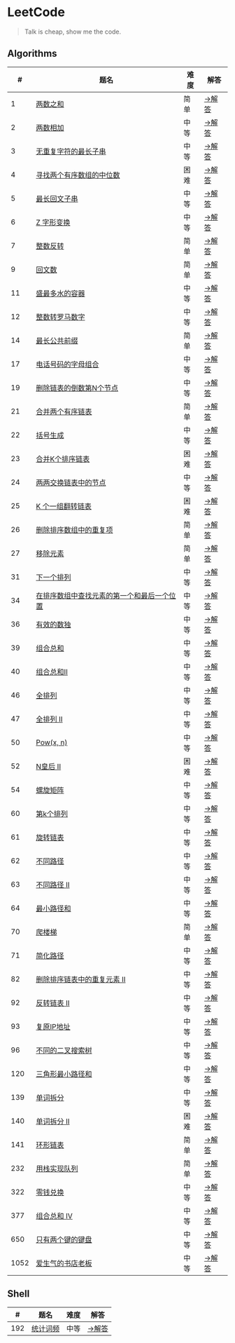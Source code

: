 # LeetCode

> Talk is cheap, show me the code.

## Algorithms

|#|题名|难度|解答|
|---|---|---|---|
|1|[两数之和](https://leetcode-cn.com/problems/two-sum)|简单|[→解答](algorithms/1-two-sum)|
|2|[两数相加](https://leetcode-cn.com/problems/add-two-numbers)|中等|[→解答](algorithms/2-add-two-numbers)|
|3|[无重复字符的最长子串](https://leetcode-cn.com/problems/longest-substring-without-repeating-characters)|中等|[→解答](algorithms/3-longest-substring-without-repeating-characters)|
|4|[寻找两个有序数组的中位数](https://leetcode-cn.com/problems/median-of-two-sorted-arrays)|困难|[→解答](algorithms/4-median-of-two-sorted-arrays)|
|5|[最长回文子串](https://leetcode-cn.com/problems/longest-palindromic-substring/)|中等|[→解答](algorithms/5-longest-palindromic-substring)|
|6|[Z 字形变换](https://leetcode-cn.com/problems/zigzag-conversion/)|中等|[→解答](algorithms/6-zigzag-conversion)|
|7|[整数反转](https://leetcode-cn.com/problems/reverse-integer/)|简单|[→解答](algorithms/7-reverse-integer)|
|9|[回文数](https://leetcode-cn.com/problems/palindrome-number)|简单|[→解答](algorithms/9-palindrome-number)|
|11|[盛最多水的容器](https://leetcode-cn.com/problems/container-with-most-water/)|中等|[→解答](algorithms/11-container-with-most-water)|
|12|[整数转罗马数字](https://leetcode-cn.com/problems/integer-to-roman/)|中等|[→解答](algorithms/12-integer-to-roman)|
|14|[最长公共前缀](https://leetcode-cn.com/problems/longest-common-prefix/)|简单|[→解答](algorithms/14-longest-common-prefix)|
|17|[电话号码的字母组合](https://leetcode-cn.com/problems/letter-combinations-of-a-phone-number/)|中等|[→解答](algorithms/17-letter-combinations-of-a-phone-number)|
|19|[删除链表的倒数第N个节点](https://leetcode-cn.com/problems/remove-nth-node-from-end-of-list)|中等|[→解答](algorithms/19-remove-nth-from-end)|
|21|[合并两个有序链表](https://leetcode-cn.com/problems/merge-two-sorted-lists)|简单|[→解答](algorithms/21-merge-two-sorted-lists)|
|22|[括号生成](https://leetcode-cn.com/problems/generate-parentheses)|中等|[→解答](algorithms/22-generate-parentheses)|
|23|[合并K个排序链表](https://leetcode-cn.com/problems/merge-k-sorted-lists)|困难|[→解答](algorithms/23-merge-k-sorted-lists)|
|24|[两两交换链表中的节点](https://leetcode-cn.com/problems/swap-nodes-in-pairs)|中等|[→解答](algorithms/24-swap-nodes-in-pairs)|
|25|[K 个一组翻转链表](https://leetcode-cn.com/problems/reverse-nodes-in-k-group/)|困难|[→解答](algorithms/25-reverse-nodes-in-k-group)|
|26|[删除排序数组中的重复项](https://leetcode-cn.com/problems/remove-duplicates-from-sorted-array/)|简单|[→解答](algorithms/26-remove-duplicates-from-sorted-array)|
|27|[移除元素](https://leetcode-cn.com/problems/remove-element)|简单|[→解答](algorithms/27-remove-element)|
|31|[下一个排列](https://leetcode-cn.com/problems/next-permutation)|中等|[→解答](algorithms/31-next-permutation)|
|34|[在排序数组中查找元素的第一个和最后一个位置](https://leetcode-cn.com/problems/find-first-and-last-position-of-element-in-sorted-array/)|中等|[→解答](algorithms/34-find-first-and-last-position-of-element-in-sorted-array)|
|36|[有效的数独](https://leetcode-cn.com/problems/valid-sudoku)|中等|[→解答](algorithms/36-valid-sudoku)|
|39|[组合总和](https://leetcode-cn.com/problems/combination-sum/)|中等|[→解答](algorithms/39-combination-sum)|
|40|[组合总和II](https://leetcode-cn.com/problems/combination-sum-ii/)|中等|[→解答](algorithms/40-combination-sum-ii)|
|46|[全排列](https://leetcode-cn.com/problems/permutations/)|中等|[→解答](algorithms/46-permutations)|
|47|[全排列 II](https://leetcode-cn.com/problems/permutations-ii/)|中等|[→解答](algorithms/47-permutations-ii)|
|50|[Pow(x, n)](https://leetcode-cn.com/problems/powx-n)|中等|[→解答](algorithms/50-pow-x-n)|
|52|[N皇后 II](https://leetcode-cn.com/problems/n-queens-ii)|困难|[→解答](algorithms/52-n-queen)|
|54|[螺旋矩阵](https://leetcode-cn.com/problems/spiral-matrix)|中等|[→解答](algorithms/54-spiral-matrix)|
|60|[第k个排列](https://leetcode-cn.com/problems/permutation-sequence)|中等|[→解答](algorithms/60-permutation-sequence)|
|61|[旋转链表](https://leetcode-cn.com/problems/rotate-list)|中等|[→解答](algorithms/61-rotate-list)|
|62|[不同路径](https://leetcode-cn.com/problems/unique-paths/)|中等|[→解答](algorithms/62-unique-paths)|
|63|[不同路径 II](https://leetcode-cn.com/problems/unique-paths-ii/)|中等|[→解答](algorithms/63-unique-paths-ii)|
|64|[最小路径和](https://leetcode-cn.com/problems/minimum-path-sum/)|中等|[→解答](algorithms/64-minimum-path-sum)|
|70|[爬楼梯](https://leetcode-cn.com/problems/climbing-stairs)|简单|[→解答](algorithms/70-climbing-stairs)|
|71|[简化路径](https://leetcode-cn.com/problems/simplify-path/)|中等|[→解答](algorithms/71-simplify-path)|
|82|[删除排序链表中的重复元素 II](https://leetcode-cn.com/problems/remove-duplicates-from-sorted-list-ii)|中等|[→解答](algorithms/82-remove-duplicates-from-sorted-list-ii)|
|92|[反转链表 II](https://leetcode-cn.com/problems/reverse-linked-list-ii)|中等|[→解答](algorithms/92-reverse-link-2)|
|93|[复原IP地址](https://leetcode-cn.com/problems/restore-ip-addresses)|中等|[→解答](algorithms/93-restore-ip-addresses)|
|96|[不同的二叉搜索树](https://leetcode-cn.com/problems/unique-binary-search-trees)|中等|[→解答](algorithms/96-unique-binary-search-trees)|
|120|[三角形最小路径和](https://leetcode-cn.com/problems/triangle/)|中等|[→解答](algorithms/120-triangle)|
|139|[单词拆分](https://leetcode-cn.com/problems/word-break/)|中等|[→解答](algorithms/139-word-break)|
|140|[单词拆分 II](https://leetcode-cn.com/problems/word-break-ii/)|困难|[→解答](algorithms/140-word-break-ii)|
|141|[环形链表](https://leetcode-cn.com/problems/linked-list-cycle)|简单|[→解答](algorithms/141-has-cycle)|
|232|[用栈实现队列](https://leetcode-cn.com/problems/implement-queue-using-stacks)|简单|[→解答](algorithms/232-implement-queue-using-stacks)|
|322|[零钱兑换](https://leetcode-cn.com/problems/coin-change/)|中等|[→解答](algorithms/322-coin-change)|
|377|[组合总和 Ⅳ](https://leetcode-cn.com/problems/combination-sum-iv/)|中等|[→解答](algorithms/377-combination-sum-iv)|
|650|[只有两个键的键盘](https://leetcode-cn.com/problems/2-keys-keyboard)|中等|[→解答](algorithms/650-2-keys-keyboard)|
|1052|[爱生气的书店老板](https://leetcode-cn.com/problems/grumpy-bookstore-owner)|中等|[→解答](algorithms/1052-grumpy-bookstore-owner)|

## Shell

|#|题名|难度|解答|
|---|---|---|---|
|192|[统计词频](https://leetcode-cn.com/problems/word-frequency)|中等|[→解答](shell/192-word-frequency)|
